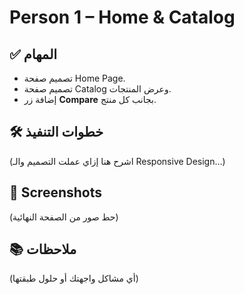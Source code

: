 # Person 1 – Home & Catalog

## ✅ المهام

- تصميم صفحة Home Page.
- تصميم صفحة Catalog وعرض المنتجات.
- إضافة زر **Compare** بجانب كل منتج.

## 🛠 خطوات التنفيذ

(اشرح هنا إزاي عملت التصميم والـ Responsive Design...)

## 📸 Screenshots

(حط صور من الصفحة النهائية)

## 📚 ملاحظات

(أي مشاكل واجهتك أو حلول طبقتها)
